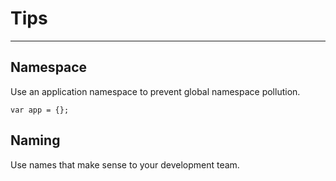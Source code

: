 # Tips

----------------------------------------------------------------------

## Namespace

Use an application namespace to prevent global namespace pollution.
	
	var app = {};

## Naming

Use names that make sense to your development team.

	
